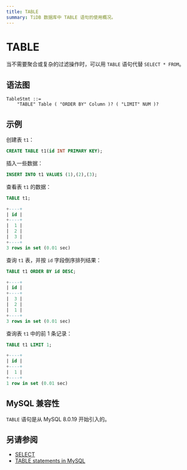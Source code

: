 ```yaml
---
title: TABLE
summary: TiDB 数据库中 TABLE 语句的使用概况。
---
```


# TABLE

当不需要聚合或复杂的过滤操作时，可以用 `TABLE` 语句代替 `SELECT * FROM`。

## 语法图

```ebnf+diagram
TableStmt ::=
    "TABLE" Table ( "ORDER BY" Column )? ( "LIMIT" NUM )?
```

## 示例

创建表 `t1`：

```sql
CREATE TABLE t1(id INT PRIMARY KEY);
```

插入一些数据：

```sql
INSERT INTO t1 VALUES (1),(2),(3);
```

查看表 `t1` 的数据：

```sql
TABLE t1;
```

```sql
+----+
| id |
+----+
|  1 |
|  2 |
|  3 |
+----+
3 rows in set (0.01 sec)
```

查询 `t1` 表，并按 `id` 字段倒序排列结果：

```sql
TABLE t1 ORDER BY id DESC;
```

```sql
+----+
| id |
+----+
|  3 |
|  2 |
|  1 |
+----+
3 rows in set (0.01 sec)
```

查询表 `t1` 中的前 1 条记录：

```sql
TABLE t1 LIMIT 1;
```

```sql
+----+
| id |
+----+
|  1 |
+----+
1 row in set (0.01 sec)
```

## MySQL 兼容性

`TABLE` 语句是从 MySQL 8.0.19 开始引入的。

## 另请参阅

- [SELECT](/sql-statements/sql-statement-select.md)
- [TABLE statements in MySQL](https://dev.mysql.com/doc/refman/8.0/en/table.html)
